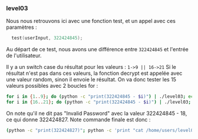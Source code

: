 ### level03

Nous nous retrouvons ici avec une fonction test, et un appel avec ces paramètres :

```c
  test(userInput, 322424845);
```

Au départ de ce test, nous avons une différence entre ``322424845`` et l'entrée de l'utilisateur.

Il y a un switch case du résultat pour les valeurs : ``1->9 || 16->21``
Si le résultat n'est pas dans ces valeurs, la fonction decrypt est appelée avec une valeur random, sinon il envoie le résultat.
On va donc tester les 15 valeurs possibles avec 2 boucles for :

```bash
for i in {1..9}; do (python -c "print(322424845 - $i)") | ./level03; echo $i; done
for i in {16..21}; do (python -c "print(322424845 - $i)") | ./level03; echo $i; done
```

On note qu'il ne dit pas "Invalid Password" avec la valeur 322424845 - 18, ce qui donne 322424827.
Note commande finale est donc :

```bash
(python -c "print(322424827)"; python -c 'print "cat /home/users/level04/.pass"') | ./level03
```
